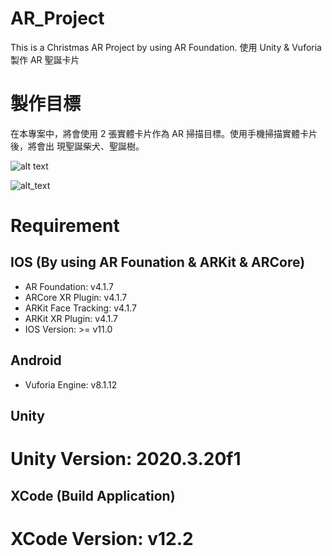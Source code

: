 # AR_Project
This is a Christmas AR Project by using AR Foundation.
使用 Unity & Vuforia 製作 AR 聖誕卡片
# 製作目標
在本專案中，將會使用 2 張實體卡片作為 AR 掃描目標。使用手機掃描實體卡片後，將會出 現聖誕柴犬、聖誕樹。

![alt text][doggo]

![alt_text][tree]

[doggo]: https://github.com/roger28200901/AR_Project/blob/master/Assets/Images/ChristmasDod_scaled.jpg "Dog"
[tree]:https://github.com/roger28200901/AR_Project/blob/master/Assets/Images/ChristmasTree_scaled.jpg "Tree"

# Requirement 
## IOS (By using AR Founation & ARKit & ARCore)
* AR Foundation: v4.1.7
* ARCore XR Plugin: v4.1.7
* ARKit Face Tracking: v4.1.7
* ARKit XR Plugin: v4.1.7
* IOS Version: >= v11.0

## Android
* Vuforia Engine: v8.1.12

## Unity
# Unity Version: 2020.3.20f1 

## XCode (Build Application)
# XCode Version: v12.2
